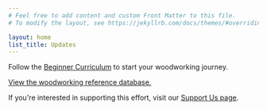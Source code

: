 ```yaml
---
# Feel free to add content and custom Front Matter to this file.
# To modify the layout, see https://jekyllrb.com/docs/themes/#overriding-theme-defaults

layout: home
list_title: Updates
---
```

Follow the [Beginner Curriculum](/beginner-curriculum/) to start your woodworking journey.

[View the woodworking reference database.](/reference/)

If you're interested in supporting this effort, visit our [Support Us page](/support-us/).